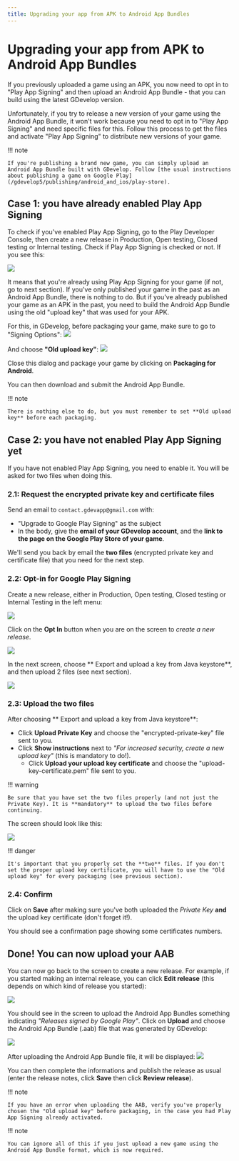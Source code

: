 ```yaml
---
title: Upgrading your app from APK to Android App Bundles
---
```

# Upgrading your app from APK to Android App Bundles 

If you previously uploaded a game using an APK, you now need to opt in to "Play App Signing" and then upload an Android App Bundle - that you can build using the latest GDevelop version.

Unfortunately, if you try to release a new version of your game using the Android App Bundle, it won't work because you need to opt in to "Play App Signing" and need specific files for this. Follow this process to get the files and activate "Play App Signing" to distribute new versions of your game.

!!! note

    If you're publishing a brand new game, you can simply upload an Android App Bundle built with GDevelop. Follow [the usual instructions about publishing a game on Google Play](/gdevelop5/publishing/android_and_ios/play-store).

## Case 1: you have already enabled Play App Signing

To check if you've enabled Play App Signing, go to the Play Developer Console, then create a new release in Production, Open testing, Closed testing or Internal testing. Check if Play App Signing is checked or not. If you see this:

![](/gdevelop5/publishing/android_and_ios/play-store/upgrading-from-apk-to-aab/pasted/20210722-155252.png)

It means that you're already using Play App Signing for your game (if not, go to next section). If you've only published your game in the past as an Android App Bundle, there is nothing to do. 
But if you've already published your game as an APK in the past, you need to build the Android App Bundle using the old "upload key" that was used for your APK. 

For this, in GDevelop, before packaging your game, make sure to go to "Signing Options":
![](/gdevelop5/publishing/android_and_ios/play-store/upgrading-from-apk-to-aab/pasted/20210722-155535.png)

And choose **"Old upload key"**:
![](/gdevelop5/publishing/android_and_ios/play-store/upgrading-from-apk-to-aab/pasted/20210722-155558.png)

Close this dialog and package your game by clicking on **Packaging for Android**.

You can then download and submit the Android App Bundle. 

!!! note

    There is nothing else to do, but you must remember to set **Old upload key** before each packaging.

## Case 2: you have not enabled Play App Signing yet 

If you have not enabled Play App Signing, you need to enable it. You will be asked for two files when doing this.

### 2.1: Request the encrypted private key and certificate files 

Send an email to `contact.gdevapp@gmail.com` with:

* "Upgrade to Google Play Signing" as the subject
* In the body, give the **email of your GDevelop account**, and the **link to the page on the Google Play Store of your game**.

We'll send you back by email the **two files** (encrypted private key and certificate file) that you need for the next step.

### 2.2: Opt-in for Google Play Signing

Create a new release, either in Production, Open testing, Closed testing or Internal Testing in the left menu:

![](/gdevelop5/publishing/android_and_ios/play-store/upgrading-from-apk-to-aab/pasted/20210721-165836.png)

Click on the **Opt In** button when you are on the screen to *create a new release*.

![](/gdevelop5/publishing/android_and_ios/play-store/upgrading-from-apk-to-aab/pasted/20210721-133413.png)

In the next screen, choose ** Export and upload a key from Java keystore**, and then upload 2 files (see next section).

![](/gdevelop5/publishing/android_and_ios/play-store/upgrading-from-apk-to-aab/pasted/20210721-162525.png)

### 2.3: Upload the two files

After choosing ** Export and upload a key from Java keystore**:

- Click **Upload Private Key** and choose the "encrypted-private-key" file sent to you.
- Click **Show instructions** next to *"For increased security, create a new upload key"* (this is mandatory to do!).
  - Click **Upload your upload key certificate** and choose the "upload-key-certificate.pem" file sent to you.

!!! warning

    Be sure that you have set the two files properly (and not just the Private Key). It is **mandatory** to upload the two files before continuing.

The screen should look like this:

![](/gdevelop5/publishing/android_and_ios/play-store/upgrading-from-apk-to-aab/pasted/20210721-170955.png)

!!! danger

    It's important that you properly set the **two** files. If you don't set the proper upload key certificate, you will have to use the "Old upload key" for every packaging (see previous section).

### 2.4: Confirm

Click on **Save** after making sure you've both uploaded the *Private Key* **and** the upload key certificate (don't forget it!).

You should see a confirmation page showing some certificates numbers.

## Done! You can now upload your AAB

You can now go back to the screen to create a new release. For example, if you started making an internal release, you can click **Edit release** (this depends on which kind of release you started):

![](/gdevelop5/publishing/android_and_ios/play-store/upgrading-from-apk-to-aab/pasted/20210721-140126.png)

You should see in the screen to upload the Android App Bundles something indicating *"Releases signed by Google Play"*.
Click on **Upload** and choose the Android App Bundle (.aab) file that was generated by GDevelop:

![](/gdevelop5/publishing/android_and_ios/play-store/upgrading-from-apk-to-aab/pasted/20210721-140304.png)

After uploading the Android App Bundle file, it will be displayed:
![](/gdevelop5/publishing/android_and_ios/play-store/upgrading-from-apk-to-aab/pasted/20210721-170030.png)


You can then complete the informations and publish the release as usual (enter the release notes, click **Save** then click **Review release**).

!!! note

    If you have an error when uploading the AAB, verify you've properly chosen the "Old upload key" before packaging, in the case you had Play App Signing already activated.
!!! note

    You can ignore all of this if you just upload a new game using the Android App Bundle format, which is now required.